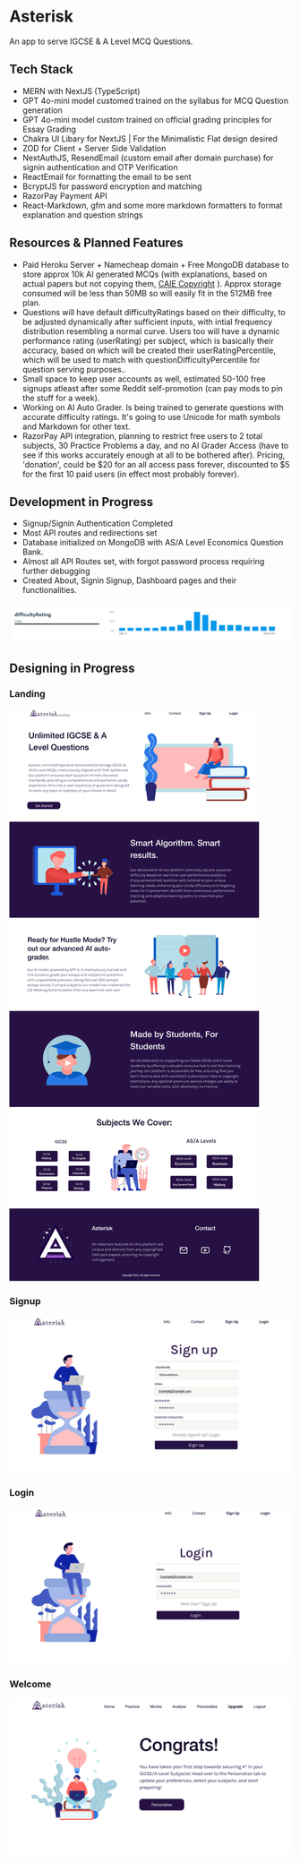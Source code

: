 # Asterisk

An app to serve IGCSE & A Level MCQ Questions.

## Tech Stack

- MERN with NextJS (TypeScript)
- GPT 4o-mini model customed trained on the syllabus for MCQ Question generation
- GPT 4o-mini model custom trained on official grading principles for Essay Grading
- Chakra UI Libary for NextJS | For the Minimalistic Flat design desired
- ZOD for Client + Server Side Validation
- NextAuthJS, ResendEmail (custom email after domain purchase) for signin authentication and OTP Verification
- ReactEmail for formatting the email to be sent
- BcryptJS for password encryption and matching
- RazorPay Payment API
- React-Markdown, gfm and some more markdown formatters to format explanation and question strings

## Resources & Planned Features

- Paid Heroku Server + Namecheap domain + Free MongoDB database to store approx 10k AI generated MCQs (with explanations, based on actual papers but not copying them, [CAIE Copyright](https://view.officeapps.live.com/op/view.aspx?src=https%3A%2F%2Fwww.cambridgeinternational.org%2FImages%2F114147-application-copyright-guidance.docx&wdOrigin=BROWSELINK) ). Approx storage consumed will be less than 50MB so will easily fit in the 512MB free plan.
- Questions will have default difficultyRatings based on their difficulty, to be adjusted dynamically after sufficient inputs, with intial frequency distribution resembling a normal curve. Users too will have a dynamic performance rating (userRating) per subject, which is basically their accuracy, based on which will be created their userRatingPercentile, which will be used to match with questionDifficultyPercentile for question serving purposes..
- Small space to keep user accounts as well, estimated 50-100 free signups atleast after some Reddit self-promotion (can pay mods to pin the stuff for a week).
- Working on AI Auto Grader. Is being trained to generate questions with accurate difficulty ratings. It's going to use Unicode for math symbols and Markdown for other text.
- RazorPay API integration, planning to restrict free users to 2 total subjects, 30 Practice Problems a day, and no AI Grader Access (have to see if this works accurately enough at all to be bothered after). Pricing, 'donation', could be $20 for an all access pass forever, discounted to $5 for the first 10 paid users (in effect most probably forever).

## Development in Progress

- Signup/Signin Authentication Completed
- Most API routes and redirections set
- Database initialized on MongoDB with AS/A Level Economics Question Bank.
- Almost all API Routes set, with forgot password process requiring further debugging
- Created About, Signin Signup, Dashboard pages and their functionalities.

![Difficulty Rating](public/Images/normalCurve.png)

## Designing in Progress

### Landing

![Landing](public/Images/info.png)

### Signup

![Signup](public/Images/signup.png)

### Login

![Login](public/Images/login.png)

### Welcome

![Welcome](public/Images/welcome.png)
